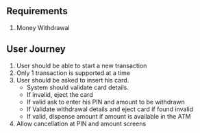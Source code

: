 ## Requirements
1. Money Withdrawal
## User Journey
1. User should be able to start a new transaction
2. Only 1 transaction is supported at a time
3. User should be asked to insert his card.
   * System should validate card details.
   * If invalid, eject the card
   * If valid ask to enter his PIN and amount to be withdrawn
   * If Validate withdrawal details and eject card if found invalid
   * If valid, dispense amount if amount is available in the ATM
4. Allow cancellation at PIN and amount screens

